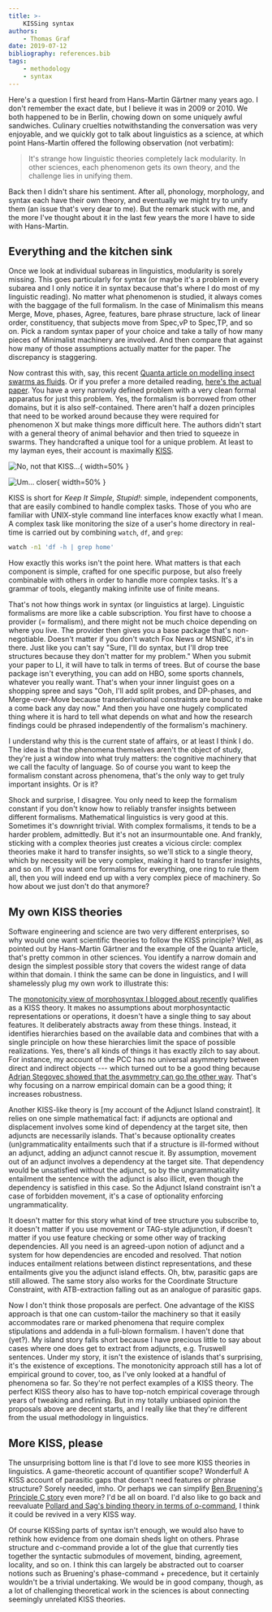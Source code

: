 ```yaml
---
title: >-
    KISSing syntax
authors:
    - Thomas Graf
date: 2019-07-12
bibliography: references.bib
tags:
    - methodology
    - syntax
---
```


<!-- START_SUMMARY_BLOCK -->
Here's a question I first heard from Hans-Martin Gärtner many years ago.
I don't remember the exact date, but I believe it was in 2009 or 2010.
We both happened to be in Berlin, chowing down on some uniquely awful sandwiches.
Culinary cruelties notwithstanding the conversation was very enjoyable, and we quickly got to talk about linguistics as a science, at which point Hans-Martin offered the following observation (not verbatim):

> It's strange how linguistic theories completely lack modularity.
> In other sciences, each phenomenon gets its own theory, and the challenge lies in unifying them.

Back then I didn't share his sentiment.
After all, phonology, morphology, and syntax each have their own theory, and eventually we might try to unify them (an issue that's very dear to me).
But the remark stuck with me, and the more I've thought about it in the last few years the more I have to side with Hans-Martin.
<!-- END_SUMMARY_BLOCK -->


## Everything and the kitchen sink

Once we look at individual subareas in linguistics, modularity is sorely missing.
This goes particularly for syntax (or maybe it's a problem in every subarea and I only notice it in syntax because that's where I do most of my linguistic reading).
No matter what phenomenon is studied, it always comes with the baggage of the full formalism.
In the case of Minimalism this means Merge, Move, phases, Agree, features, bare phrase structure, lack of linear order, constituency, that subjects move from Spec,vP to Spec,TP, and so on.
Pick a random syntax paper of your choice and take a tally of how many pieces of Minimalist machinery are involved.
And then compare that against how many of those assumptions actually matter for the paper.
The discrepancy is staggering.

Now contrast this with, say, this recent [Quanta article on modelling insect swarms as fluids](https://www.quantamagazine.org/how-swarming-insects-act-like-fluids-20190710/).
Or if you prefer a more detailed reading, [here's the actual paper](https://advances.sciencemag.org/content/5/7/eaaw9305).
You have a very narrowly defined problem with a very clean formal apparatus for just this problem.
Yes, the formalism is borrowed from other domains, but it is also self-contained.
There aren't half a dozen principles that need to be worked around because they were required for phenomenon X but make things more difficult here.
The authors didn't start with a general theory of animal behavior and then tried to squeeze in swarms.
They handcrafted a unique tool for a unique problem.
At least to my layman eyes, their account is maximally [KISS](https://en.wikipedia.org/wiki/KISS_principle).

![No, not that KISS...]({static}/img/thomas/kiss_theories/kiss_band.jpg){ width=50% }

![Um... closer]({static}/img/thomas/kiss_theories/kiss_lips.jpg){ width=50% }
 
KISS is short for *Keep It Simple, Stupid!*: simple, independent components, that are easily combined to handle complex tasks.
Those of you who are familiar with UNIX-style command line interfaces know exactly what I mean.
A complex task like monitoring the size of a user's home directory in real-time is carried out by combining `watch`, `df`, and `grep`:

```bash
watch -n1 'df -h | grep home'
```

How exactly this works isn't the point here.
What matters is that each component is simple, crafted for one specific purpose, but also freely combinable with others in order to handle more complex tasks.
It's a grammar of tools, elegantly making infinite use of finite means.

That's not how things work in syntax (or linguistics at large). 
Linguistic formalisms are more like a cable subscription.
You first have to choose a provider (= formalism), and there might not be much choice depending on where you live.
The provider then gives you a base package that's non-negotiable.
Doesn't matter if you don't watch Fox News or MSNBC, it's in there.
Just like you can't say "Sure, I'll do syntax, but I'll drop tree structures because they don't matter for my problem."
When you submit your paper to LI, it will have to talk in terms of trees.
But of course the base package isn't everything, you can add on HBO, some sports channels, whatever you really want.
That's when your inner linguist goes on a shopping spree and says "Ooh, I'll add split probes, and DP-phases, and Merge-over-Move because transderivational constraints are bound to make a come back any day now."
And then you have one hugely complicated thing where it is hard to tell what depends on what and how the research findings could be phrased independently of the formalism's machinery.

I understand why this is the current state of affairs, or at least I think I do.
The idea is that the phenomena themselves aren't the object of study, they're just a window into what truly matters: the cognitive machinery that we call the faculty of language.
So of course you want to keep the formalism constant across phenomena, that's the only way to get truly important insights.
Or is it?

Shock and surprise, I disagree.
You only need to keep the formalism constant if you don't know how to reliably transfer insights between different formalisms.
Mathematical linguistics is very good at this.
Sometimes it's downright trivial.
With complex formalisms, it tends to be a harder problem, admittedly.
But it's not an insurmountable one.
And frankly, sticking with a complex theories just creates a vicious circle: complex theories make it hard to transfer insights, so we'll stick to a single theory, which by necessity will be very complex, making it hard to transfer insights, and so on.
If you want one formalisms for everything, one ring to rule them all, then you will indeed end up with a very complex piece of machinery.
So how about we just don't do that anymore?


## My own KISS theories

Software engineering and science are two very different enterprises, so why would one want scientific theories to follow the KISS principle?
Well, as pointed out by Hans-Martin Gärtner and the example of the Quanta article, that's pretty common in other sciences.
You identify a narrow domain and design the simplest possible story that covers the widest range of data within that domain.
I think the same can be done in linguistics, and I will shamelessly plug my own work to illustrate this:

The [monotonicity view of morphosyntax I blogged about recently]({filename}/Discussions/2019-05-31_graf_number-monotonicity.md) qualifies as a KISS theory.
It makes no assumptions about morphosyntactic representations or operations, it doesn't have a single thing to say about features.
It deliberately abstracts away from these things.
Instead, it identifies hierarchies based on the available data and combines that with a single principle on how these hierarchies limit the space of possible realizations.
Yes, there's all kinds of things it has exactly zilch to say about.
For instance, my account of the PCC has no universal asymmetry between direct and indirect objects --- which turned out to be a good thing because [Adrian Stegovec showed that the asymmetry can go the other way](https://ling.auf.net/lingbuzz/002632).
That's why focusing on a narrow empirical domain can be a good thing; it increases robustness.

Another KISS-like theory is [my account of the Adjunct Island constraint].
It relies on one simple mathematical fact: if adjuncts are optional and displacement involves some kind of dependency at the target site, then adjuncts are necessarily islands.
That's because optionality creates (un)grammaticality entailments such that if a structure is ill-formed without an adjunct, adding an adjunct cannot rescue it.
By assumption, movement out of an adjunct involves a dependency at the target site.
That dependency would be unsatisfied without the adjunct, so by the ungrammaticality entailment the sentence with the adjunct is also illicit, even though the dependency is satisfied in this case.
So the Adjunct Island constraint isn't a case of forbidden movement, it's a case of optionality enforcing ungrammaticality.

It doesn't matter for this story what kind of tree structure you subscribe to, it doesn't matter if you use movement or TAG-style adjunction, if doesn't matter if you use feature checking or some other way of tracking dependencies.
All you need is an agreed-upon notion of adjunct and a system for how dependencies are encoded and resolved.
That notion induces entailment relations between distinct representations, and these entailments give you the adjunct island effects.
Oh, btw, parasitic gaps are still allowed.
The same story also works for the Coordinate Structure Constraint, with ATB-extraction falling out as an analogue of parasitic gaps.

Now I don't think those proposals are perfect.
One advantage of the KISS approach is that one can custom-tailor the machinery so that it easily accommodates rare or marked phenomena that require complex stipulations and addenda in a full-blown formalism.
I haven't done that (yet?).
My island story falls short because I have precious little to say about cases where one does get to extract from adjuncts, e.g. Truswell sentences.
Under my story, it isn't the existence of islands that's surprising, it's the existence of exceptions. 
The monotonicity approach still has a lot of empirical ground to cover, too, as I've only looked at a handful of phenomena so far.
So they're not perfect examples of a KISS theory.
The perfect KISS theory also has to have top-notch empirical coverage through years of tweaking and refining.
But in my totally unbiased opinion the proposals above are decent starts, and I really like that they're different from the usual methodology in linguistics.

## More KISS, please

The unsurprising bottom line is that I'd love to see more KISS theories in linguistics.
A game-theoretic account of quantifier scope?
Wonderful!
A KISS account of parasitic gaps that doesn't need features or phrase structure?
Sorely needed, imho.
Or perhaps we can simplify [Ben Bruening's Principle C story](https://www.linguisticsociety.org/sites/default/files/342-388_0.pdf) even more?
I'd be all on board.
I'd also like to go back and reevaluate [Pollard and Sag's binding theory in terms of o-command](https://pdfs.semanticscholar.org/ba13/938f67e8945d79bc54fe5eaa2313508e640e.pdf), I think it could be revived in a very KISS way.

Of course KISSing parts of syntax isn't enough, we would also have to rethink how evidence from one domain sheds light on others.
Phrase structure and c-command provide a lot of the glue that currently ties together the syntactic submodules of movement, binding, agreement, locality, and so on.
I think this can largely be abstracted out to coarser notions such as Bruening's phase-command + precedence, but it certainly wouldn't be a trivial undertaking.
We would be in good company, though, as a lot of challenging theoretical work in the sciences is about connecting seemingly unrelated KISS theories.
